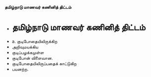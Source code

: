 **தமிழ்நாடு மாணவர் கணினித் திட்டம்**
- # தமிழ்நாடு மாணவர் கணினித் திட்டம்
- a. குடிபோதையிலிருக்கிற
- அறிவுமயக்கிய
- குடிப்பழக்கமுள்ள
- குடிபோன் விளைவான.
- குடிபோதையிலிருப்பதைக் காட்டுகிற
- பயனற்ற.

